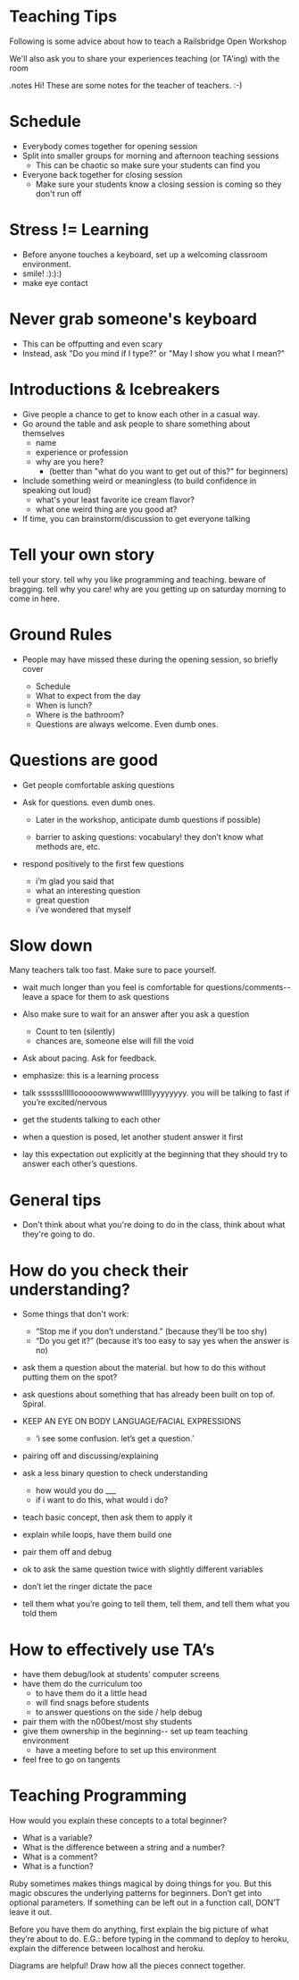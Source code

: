 <!SLIDE bullets subsection>
# Teaching Tips

Following is some advice about how to teach a Railsbridge Open Workshop

We'll also ask you to share your experiences teaching (or TA'ing) with the room

.notes Hi! These are some notes for the teacher of teachers. :-)

<!SLIDE bullets>
# Schedule

* Everybody comes together for opening session
* Split into smaller groups for morning and afternoon teaching sessions
  * This can be chaotic so make sure your students can find you
* Everyone back together for closing session
  * Make sure your students know a closing session is coming so they don't run off

<!SLIDE bullets>
# Stress != Learning

* Before anyone touches a keyboard, set up a welcoming classroom environment.
* smile! :):):)
* make eye contact

<!SLIDE bullets>
# Never grab someone's keyboard

* This can be offputting and even scary
* Instead, ask "Do you mind if I type?" or "May I show you what I mean?"

<!SLIDE bullets>
# Introductions & Icebreakers

* Give people a chance to get to know each other in a casual way.
* Go around the table and ask people to share something about themselves    
  * name
  * experience or profession
  * why are you here? 
    * (better than "what do you want to get out of this?" for beginners)
* Include something weird or meaningless (to build confidence in speaking out loud)
  * what's your least favorite ice cream flavor?
  * what one weird thing are you good at?
* If time, you can brainstorm/discussion to get everyone talking

<!SLIDE bullets>
# Tell your own story

tell your story. tell why you like programming and teaching. beware of bragging. tell why you care! why are you getting up on saturday morning to come in here.  

<!SLIDE bullets>
# Ground Rules

* People may have missed these during the opening session, so briefly cover

  * Schedule
  * What to expect from the day
  * When is lunch?
  * Where is the bathroom?
  * Questions are always welcome. Even dumb ones.

<!SLIDE bullets>
# Questions are good

* Get people comfortable asking questions

* Ask for questions. even dumb ones. 
  * Later in the workshop, anticipate dumb questions if possible)

  * barrier to asking questions: vocabulary! they don’t know what methods are, etc.

* respond positively to the first  few questions

  * i’m glad you said that
  * what an interesting question
  * great question
  * i’ve wondered that myself

<!SLIDE bullets>
# Slow down

Many teachers talk too fast. Make sure to pace yourself.

* wait much longer than you feel is comfortable for questions/comments-- leave a space for them to ask questions
* Also make sure to wait for an answer after you ask a question
  * Count to ten (silently)
  * chances are, someone else will fill the void
* Ask about pacing. Ask for feedback.
* emphasize: this is a learning process 

* talk sssssslllllloooooowwwwwwllllllyyyyyyyy. you will be talking to fast if you’re excited/nervous 
* get the students talking to each other

* when a question is posed, let another student answer it first
* lay this expectation out explicitly at the beginning that they should try to answer each other’s questions.

<!SLIDE bullets>
# General tips


* Don't think about what you're doing to do in the class, think about what they're going to do. 

 


<!SLIDE bullets>
# How do you check their understanding? 

* Some things that don't work:  
  * “Stop me if you don’t understand.”  (because they’ll be too shy) 
  * “Do you get it?” (because it’s too easy to say yes when the answer is no) 

* ask them a question about the material. but how to do this without putting them on the spot?
* ask questions about something that has already been built on top of. Spiral.
* KEEP AN EYE ON BODY LANGUAGE/FACIAL EXPRESSIONS
  * ‘i see some confusion. let’s get a question.’
* pairing off and discussing/explaining
* ask a less binary question to check understanding
  * how would you do ___
  * if i want to do this, what would i do?

* teach basic concept, then ask them to apply it
* explain while loops, have them build one
* pair them off and debug
* ok to ask the same question twice with slightly different variables
* don’t let the ringer dictate the pace 
* tell them what you’re going to tell them, tell them, and tell them what you told them 
 
 

<!SLIDE bullets>
# How to effectively use TA’s

* have them debug/look at students’ computer screens
* have them do the curriculum too
  * to have them do it a little head
  * will find snags before students
  * to answer questions on the side / help debug
* pair them with the n00best/most shy students
* give them ownership in the beginning-- set up team teaching environment
  * have a meeting before to set up this environment
* feel free to go on tangents 
 
 
 
<!SLIDE bullets>
# Teaching Programming

How would you explain these concepts to a total beginner?

*  What is a variable?
*  What is the difference between a string and a number?
*  What is a comment?
*  What is a function? 

Ruby sometimes makes things magical by doing things for you. But this magic obscures the underlying patterns for beginners. Don’t get into optional parameters. If something can be left out in a function call, DON’T leave it out. 

Before you have them do anything, first explain the big picture of what they’re about to do. E.G.: before typing in the command to deploy to heroku, explain the difference between localhost and heroku.  

Diagrams are helpful! Draw how all the pieces connect together.
